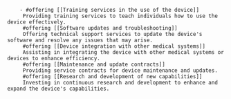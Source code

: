         - #offering [[Training services in the use of the device]]
         Providing training services to teach individuals how to use the device effectively.
         #offering [[Software updates and troubleshooting]]
         Offering technical support services to update the device's software and resolve any issues that may arise.
         #offering [[Device integration with other medical systems]]
         Assisting in integrating the device with other medical systems or devices to enhance efficiency.
         #offering [[Maintenance and update contracts]]
         Providing service contracts for device maintenance and updates.
         #offering [[Research and development of new capabilities]]
         Investing in continuous research and development to enhance and expand the device's capabilities.


